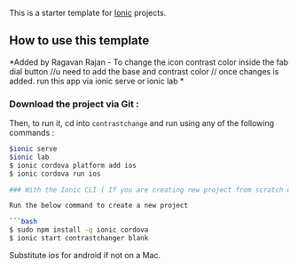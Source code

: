This is a starter template for [Ionic](http://ionicframework.com/docs/) projects.

## How to use this template

*Added by Ragavan Rajan - To change the icon contrast color inside the fab dial button
//u need to add the base and contrast color
// once changes is added. run this app via ionic serve or ionic lab *
### Download the project via Git :
Then, to run it, cd into `contrastchange` and run using any of the following commands : 

```bash
$ionic serve 
$ionic lab 
$ ionic cordova platform add ios
$ ionic cordova run ios

### With the Ionic CLI ( If you are creating new project from scratch use the following commands and then run the above commands:

Run the below command to create a new project

```bash
$ sudo npm install -g ionic cordova
$ ionic start contrastchanger blank
```



Substitute ios for android if not on a Mac.

